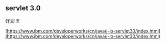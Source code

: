 ## servlet 3.0 ##
好文!!!!   

[https://www.ibm.com/developerworks/cn/java/j-lo-servlet30/index.html](https://www.ibm.com/developerworks/cn/java/j-lo-servlet30/index.html)